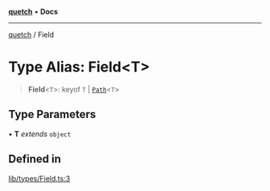 [**quetch**](../README.md) • **Docs**

***

[quetch](../README.md) / Field

# Type Alias: Field\<T\>

> **Field**\<`T`\>: keyof `T` \| [`Path`](Path.md)\<`T`\>

## Type Parameters

• **T** *extends* `object`

## Defined in

[lib/types/Field.ts:3](https://github.com/nevoland/quetch/blob/b70842cb9761fe7c217edef26e0fbc90449abccb/lib/types/Field.ts#L3)
